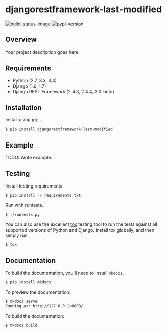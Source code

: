 # djangorestframework-last-modified

[![build-status-image]][travis]
[![pypi-version]][pypi]

## Overview

Your project description goes here

## Requirements

* Python (2.7, 3.3, 3.4)
* Django (1.6, 1.7)
* Django REST Framework (2.4.3, 2.4.4, 3.0-beta)

## Installation

Install using `pip`...

```bash
$ pip install djangorestframework-last-modified
```

## Example

TODO: Write example.

## Testing

Install testing requirements.

```bash
$ pip install -r requirements.txt
```

Run with runtests.

```bash
$ ./runtests.py
```

You can also use the excellent [tox](http://tox.readthedocs.org/en/latest/) testing tool to run the tests against all supported versions of Python and Django. Install tox globally, and then simply run:

```bash
$ tox
```

## Documentation

To build the documentation, you'll need to install `mkdocs`.

```bash
$ pip install mkdocs
```

To preview the documentation:

```bash
$ mkdocs serve
Running at: http://127.0.0.1:8000/
```

To build the documentation:

```bash
$ mkdocs build
```


[build-status-image]: https://secure.travis-ci.org/jatir/django-rest-framework-last-modified.png?branch=master
[travis]: http://travis-ci.org/jatir/django-rest-framework-last-modified?branch=master
[pypi-version]: https://pypip.in/version/djangorestframework-last-modified/badge.svg
[pypi]: https://pypi.python.org/pypi/djangorestframework-last-modified

